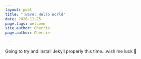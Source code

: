 ```yaml
---
layout: post
title: ":wave: Hello World"
date: 2020-11-25
page.tags: welcome
site.author: Cherrie
page.author: Cherrie

---
```


Going to try and install Jekyll properly this time...wish me luck :grimacing:
